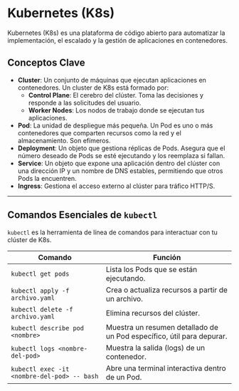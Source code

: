 
# Kubernetes (K8s)

Kubernetes (K8s) es una plataforma de código abierto para automatizar la implementación, el escalado y la gestión de aplicaciones en contenedores.

## Conceptos Clave

- **Cluster**: Un conjunto de máquinas que ejecutan aplicaciones en contenedores. Un cluster de K8s está formado por:
    - **Control Plane**: El cerebro del clúster. Toma las decisiones y responde a las solicitudes del usuario.
    - **Worker Nodes**: Los nodos de trabajo donde se ejecutan tus aplicaciones.
- **Pod**: La unidad de despliegue más pequeña. Un Pod es uno o más contenedores que comparten recursos como la red y el almacenamiento. Son efímeros.
- **Deployment**: Un objeto que gestiona réplicas de Pods. Asegura que el número deseado de Pods se esté ejecutando y los reemplaza si fallan.
- **Service**: Un objeto que expone una aplicación dentro del clúster con una dirección IP y un nombre de DNS estables, permitiendo que otros Pods la encuentren.
- **Ingress**: Gestiona el acceso externo al clúster para tráfico HTTP/S.

---

## Comandos Esenciales de `kubectl`

`kubectl` es la herramienta de línea de comandos para interactuar con tu clúster de K8s.

| Comando                                     | Función                                                               |
|---------------------------------------------|-----------------------------------------------------------------------|
| `kubectl get pods`                          | Lista los Pods que se están ejecutando.                               |
| `kubectl apply -f archivo.yaml`             | Crea o actualiza recursos a partir de un archivo.                     |
| `kubectl delete -f archivo.yaml`            | Elimina recursos del clúster.                                         |
| `kubectl describe pod <nombre>`             | Muestra un resumen detallado de un Pod específico, útil para depurar. |
| `kubectl logs <nombre-del-pod>`             | Muestra la salida (logs) de un contenedor.                            |
| `kubectl exec -it <nombre-del-pod> -- bash` | Abre una terminal interactiva dentro de un Pod.                       |

